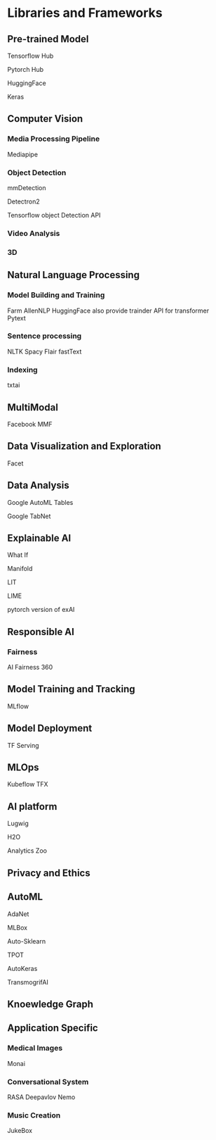 # Libraries and Frameworks

## Pre-trained Model

Tensorflow Hub

Pytorch Hub

HuggingFace

Keras

## Computer Vision

### Media Processing Pipeline

Mediapipe

### Object Detection

mmDetection

Detectron2

Tensorflow object Detection API

### Video Analysis

### 3D



## Natural Language Processing



### Model Building and Training

Farm
AllenNLP
HuggingFace also provide trainder API for transformer
Pytext

### Sentence processing

NLTK
Spacy
Flair
fastText

### Indexing

txtai

## MultiModal

Facebook MMF


## Data Visualization and Exploration

Facet

## Data Analysis

Google AutoML Tables

Google TabNet



## Explainable AI

What If

Manifold

LIT

LIME

pytorch version of exAI


## Responsible AI

### Fairness
AI Fairness 360 

## Model Training and Tracking

MLflow

## Model Deployment

TF Serving

## MLOps

Kubeflow
TFX

## AI platform

Lugwig

H2O

Analytics Zoo

## Privacy and Ethics

## AutoML

AdaNet

MLBox

Auto-Sklearn

TPOT

AutoKeras

TransmogrifAI


## Knoewledge Graph


## Application Specific

### Medical Images

Monai


### Conversational System

RASA
Deepavlov
Nemo

### Music Creation

JukeBox

